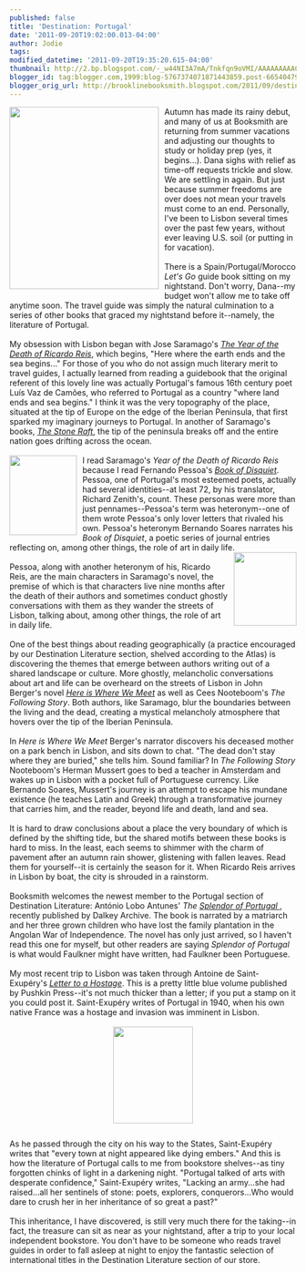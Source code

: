 ```yaml
---
published: false
title: 'Destination: Portugal'
date: '2011-09-20T19:02:00.013-04:00'
author: Jodie
tags: 
modified_datetime: '2011-09-20T19:35:20.615-04:00'
thumbnail: http://2.bp.blogspot.com/-_w44NI3A7mA/Tnkfqn9oVMI/AAAAAAAAACU/pF8JR2QxTlw/s72-c/Portugal_map.gif
blogger_id: tag:blogger.com,1999:blog-5767374071871443859.post-6654047985911142153
blogger_orig_url: http://brooklinebooksmith.blogspot.com/2011/09/destination-portugal.html
---
```


<a href="http://2.bp.blogspot.com/-_w44NI3A7mA/Tnkfqn9oVMI/AAAAAAAAACU/pF8JR2QxTlw/s1600/Portugal_map.gif"><img style="MARGIN: 0px 10px 10px 0px; WIDTH: 262px; FLOAT: left; HEIGHT: 320px; CURSOR: hand" id="BLOGGER_PHOTO_ID_5654585624282813634" border="0" alt="" src="http://2.bp.blogspot.com/-_w44NI3A7mA/Tnkfqn9oVMI/AAAAAAAAACU/pF8JR2QxTlw/s320/Portugal_map.gif" /></a> Autumn has made its rainy debut, and many of us at Booksmith are returning from summer vacations and adjusting our thoughts to study or holiday prep (yes, it begins...). Dana sighs with relief as time-off requests trickle and slow. We are settling in again. But just because summer freedoms are over does not mean your travels must come to an end. Personally, I've been to Lisbon several times over the past few years, without ever leaving U.S. soil (or putting in for vacation).<br /><br />There is a Spain/Portugal/Morocco <em>Let's Go</em> guide book sitting on my nightstand. Don't worry, Dana--my budget won't allow me to take off anytime soon. The travel guide was simply the natural culmination to a series of other books that graced my nightstand before it--namely, the literature of Portugal.<br /><br />My obsession with Lisbon began with Jose Saramago's <em><a href="http://www.brooklinebooksmith-shop.com/search/apachesolr_search/year%20of%20the%20death%20of%20ricardo%20reis">The Year of the Death of Ricardo Reis</a></em>, which begins, "Here where the earth ends and the sea begins..." For those of you who do not assign much literary merit to travel guides, I actually learned from reading a guidebook that the original referent of this lovely line was actually Portugal's famous 16th century poet Luís Vaz de Camões, who referred to Portugal as a country "where land ends and sea begins." I think it was the very topography of the place, situated at the tip of Europe on the edge of the Iberian Peninsula, that first sparked my imaginary journeys to Portugal. In another of Saramago's books, <em><a href="http://www.brooklinebooksmith-shop.com/book/9780156004015">The Stone Raft</a></em>, the tip of the peninsula breaks off and the entire nation goes drifting across the ocean.<br /><br /><a href="http://3.bp.blogspot.com/-FmlZdEYJIYo/TnkgiNZziLI/AAAAAAAAACk/PeyFkvkbWMA/s1600/fernando-pessoa1.jpg"><img style="MARGIN: 0px 10px 10px 0px; WIDTH: 118px; FLOAT: left; HEIGHT: 140px; CURSOR: hand" id="BLOGGER_PHOTO_ID_5654586579225905330" border="0" alt="" src="http://3.bp.blogspot.com/-FmlZdEYJIYo/TnkgiNZziLI/AAAAAAAAACk/PeyFkvkbWMA/s320/fernando-pessoa1.jpg" /></a>I read Saramago's <em>Year of the Death of Ricardo Reis</em> because I read Fernando Pessoa's <em><a href="http://www.brooklinebooksmith-shop.com/book/9780141183046">Book of Disquiet</a></em>. Pessoa, one of Portugal's most esteemed poets, actually had several identities--at least 72, by his translator, Richard Zenith's, count. These personas were more than just pennames--Pessoa's term was heteronym--one of them wrote Pessoa's only lover letters that rivaled his own. Pessoa's heteronym Bernando Soares narrates his <em>Book of Disquiet</em>, a poetic series of journal entries reflecting on, among other things, the role of art in daily life.<br /><a href="http://1.bp.blogspot.com/-JHX9qghOWdI/TnkgzSlIOUI/AAAAAAAAACs/8BP3NOYETHg/s1600/saramago_300x420.jpg"><img style="MARGIN: 0px 0px 10px 10px; WIDTH: 110px; FLOAT: right; HEIGHT: 129px; CURSOR: hand" id="BLOGGER_PHOTO_ID_5654586872673352002" border="0" alt="" src="http://1.bp.blogspot.com/-JHX9qghOWdI/TnkgzSlIOUI/AAAAAAAAACs/8BP3NOYETHg/s320/saramago_300x420.jpg" /></a><br />Pessoa, along with another heteronym of his, Ricardo Reis, are the main characters in Saramago's novel, the premise of which is that characters live nine months after the death of their authors and sometimes conduct ghostly conversations with them as they wander the streets of Lisbon, talking about, among other things, the role of art in daily life.<br /><br />One of the best things about reading geographically (a practice encouraged by our Destination Literature section, shelved according to the Atlas) is discovering the themes that emerge between authors writing out of a shared landscape or culture. More ghostly, melancholic conversations about art and life can be overheard on the streets of Lisbon in John Berger's novel <em><a href="http://www.brooklinebooksmith-shop.com/book/9781400079339">Here is Where We Meet</a></em> as well as Cees Nooteboom's <em>The Following Story</em>. Both authors, like Saramago, blur the boundaries between the living and the dead, creating a mystical melancholy atmosphere that hovers over the tip of the Iberian Peninsula.<br /><br />In <em>Here is</em> <em>Where We Meet </em>Berger's narrator discovers his deceased mother on a park bench in Lisbon, and sits down to chat. "The dead don't stay where they are buried," she tells him. Sound familiar? In <em>The Following Story</em> Nooteboom's Herman Mussert goes to bed a teacher in Amsterdam and wakes up in Lisbon with a pocket full of Portuguese currency. Like Bernando Soares, Mussert's journey is an attempt to escape his mundane existence (he teaches Latin and Greek) through a transformative journey that carries him, and the reader, beyond life and death, land and sea.<br /><br />It is hard to draw conclusions about a place the very boundary of which is defined by the shifting tide, but the shared motifs between these books is hard to miss. In the least, each seems to shimmer with the charm of pavement after an autumn rain shower, glistening with fallen leaves. Read them for yourself--it is certainly the season for it. When Ricardo Reis arrives in Lisbon by boat, the city is shrouded in a rainstorm.<br /><br />Booksmith welcomes the newest member to the Portugal section of Destination Literature: António Lobo Antunes' <em>The </em><a href="http://www.brooklinebooksmith-shop.com/search/apachesolr_search/splendor%20of%20portugal"><em>Splendor of Portugal</em> </a>, recently published by Dalkey Archive. The book is narrated by a matriarch and her three grown children who have lost the family plantation in the Angolan War of Independence. The novel has only just arrived, so I haven't read this one for myself, but other readers are saying <em>Splendor of Portugal </em>is what would Faulkner might have written, had Faulkner been Portuguese.<br /><br />My most recent trip to Lisbon was taken through Antoine de Saint-Exupéry's <em><a href="http://www.brooklinebooksmith-shop.com/book/9781906548018">Letter to a Hostage</a></em>. This is a pretty little blue volume published by Pushkin Press--it's not much thicker than a letter; if you put a stamp on it you could post it. Saint-Exupéry writes of Portugal in 1940, when his own native France was a hostage and invasion was imminent in Lisbon.<br /><br /><img style="TEXT-ALIGN: center; MARGIN: 0px auto 10px; WIDTH: 140px; DISPLAY: block; HEIGHT: 170px; CURSOR: hand" id="BLOGGER_PHOTO_ID_5654587427897143122" border="0" alt="" src="http://4.bp.blogspot.com/-JrCRz8cC2fg/TnkhTm8y71I/AAAAAAAAAC0/zKlUobJXtIs/s320/Letter%252520To%252520A%252520Hostage.jpg" /><br />As he passed through the city on his way to the States, Saint-Exupéry writes that "every town at night appeared like dying embers." And this is how the literature of Portugal calls to me from bookstore shelves--as tiny forgotten chinks of light in a darkening night. "Portugal talked of arts with desperate confidence," Saint-Exupéry writes, "Lacking an army...she had raised...all her sentinels of stone: poets, explorers, conquerors...Who would dare to crush her in her inheritance of so great a past?"<br /><br />This inheritance, I have discovered, is still very much there for the taking--in fact, the treasure can sit as near as your nightstand, after a trip to your local independent bookstore. You don't have to be someone who reads travel guides in order to fall asleep at night to enjoy the fantastic selection of international titles in the Destination Literature section of our store.